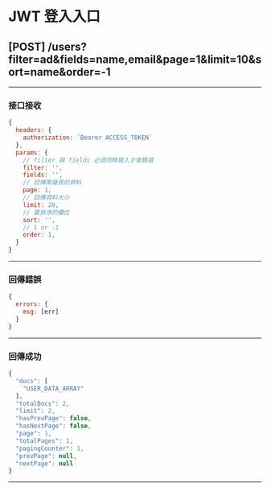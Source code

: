 # JWT 登入入口

## [POST] /users?filter=ad&fields=name,email&page=1&limit=10&sort=name&order=-1

---

### 接口接收

```javascript
{
  headers: {
    authorization: `Bearer ACCESS_TOKEN`
  },
  params: {
    // filter 與 fields 必須同時寫入才會篩選
    filter: '',
    fields: '',
    // 回傳第幾頁的資料
    page: 1,
    // 回傳資料大小
    limit: 20,
    // 要排序的欄位
    sort: '',
    // 1 or -1
    order: 1,
  }
}
```

---

### 回傳錯誤

```javascript
{
  errors: {
    msg: [err]
  }
}
```

---

### 回傳成功

```javascript
{
  "docs": [
    "USER_DATA_ARRAY"
  ],
  "totalDocs": 2,
  "limit": 2,
  "hasPrevPage": false,
  "hasNextPage": false,
  "page": 1,
  "totalPages": 1,
  "pagingCounter": 1,
  "prevPage": null,
  "nextPage": null
}
```

---
